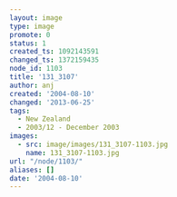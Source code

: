 ```yaml
---
layout: image
type: image
promote: 0
status: 1
created_ts: 1092143591
changed_ts: 1372159435
node_id: 1103
title: '131_3107'
author: anj
created: '2004-08-10'
changed: '2013-06-25'
tags:
  - New Zealand
  - 2003/12 - December 2003
images:
  - src: image/images/131_3107-1103.jpg
    name: 131_3107-1103.jpg
url: "/node/1103/"
aliases: []
date: '2004-08-10'
---
```


